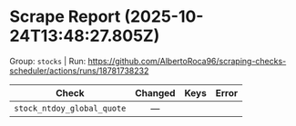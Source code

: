 # Scrape Report (2025-10-24T13:48:27.805Z)

Group: `stocks`  |  Run: https://github.com/AlbertoRoca96/scraping-checks-scheduler/actions/runs/18781738232

| Check | Changed | Keys | Error |
|---|:---:|:--|:--|
| `stock_ntdoy_global_quote` | — |  |  |
